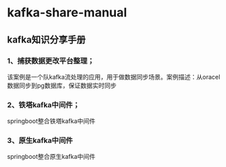 # kafka-share-manual
## kafka知识分享手册
### 1、捕获数据更改平台整理；
 该案例是一个队kafka流处理的应用，用于做数据同步场景。案例描述：从oracel数据同步到pg数据库，保证数据实时同步
### 2、铁塔kafka中间件；
springboot整合铁塔kafka中间件
### 3、原生kafka中间件
springboot整合原生kafka中间件
